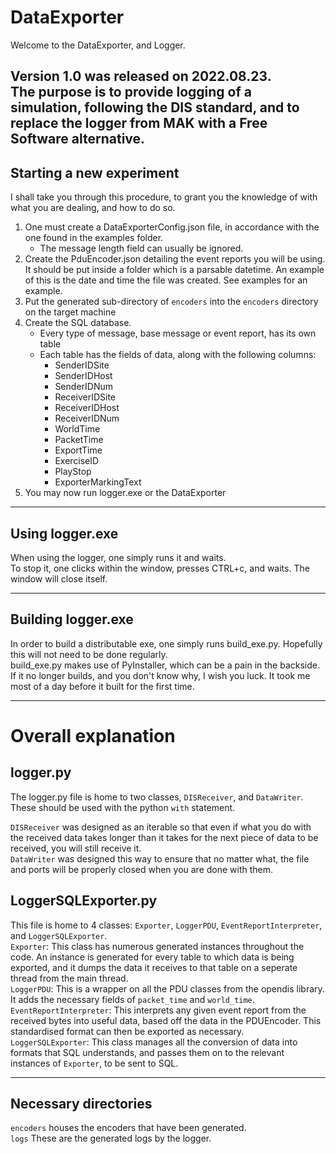 DataExporter
=============

Welcome to the DataExporter, and Logger.

Version 1.0 was released on 2022.08.23.  
The purpose is to provide logging of a simulation, following the DIS standard, and to replace the logger from MAK with a
Free Software alternative.
----------------------------

## Starting a new experiment

I shall take you through this procedure, to grant you the knowledge of with what you are dealing, and how to do so.

1. One must create a DataExporterConfig.json file, in accordance with the one found in the examples folder.
    - The message length field can usually be ignored.
2. Create the PduEncoder.json detailing the event reports you will be using. It should be put inside a folder which is a
   parsable datetime. An example of this is the date and time the file was created. See examples for an example.
3. Put the generated sub-directory of `encoders` into the `encoders` directory on the target machine
4. Create the SQL database.
    - Every type of message, base message or event report, has its own table
    - Each table has the fields of data, along with the following columns:
        - SenderIDSite
        - SenderIDHost
        - SenderIDNum
        - ReceiverIDSite
        - ReceiverIDHost
        - ReceiverIDNum
        - WorldTime
        - PacketTime
        - ExportTime
        - ExerciseID
        - PlayStop
        - ExporterMarkingText
4. You may now run logger.exe or the DataExporter

----------------------------

## Using logger.exe

When using the logger, one simply runs it and waits.  
To stop it, one clicks within the window, presses CTRL+c, and waits. The window will close itself.

----------------------------

## Building logger.exe

In order to build a distributable exe, one simply runs build_exe.py. Hopefully this will not need to be done
regularly.  
build_exe.py makes use of PyInstaller, which can be a pain in the backside. If it no longer builds, and you don't know
why, I wish you luck. It took me most of a day before it built for the first time.

----------------------------

# Overall explanation

## logger.py

The logger.py file is home to two classes, `DISReceiver`, and `DataWriter`.  
These should be used with the python `with` statement.

`DISReceiver` was designed as an iterable so that even if what you do with the received data takes longer than it takes
for the next piece of data to be received, you will still receive it.  
`DataWriter` was designed this way to ensure that no matter what, the file and ports will be properly closed when you
are done with them.

## LoggerSQLExporter.py

This file is home to 4 classes: `Exporter`, `LoggerPDU`, `EventReportInterpreter`, and `LoggerSQLExporter`.  
`Exporter`: This class has numerous generated instances throughout the code. An instance is generated for every table to
which data is being exported, and it dumps the data it receives to that table on a seperate thread from the main
thread.  
`LoggerPDU`: This is a wrapper on all the PDU classes from the opendis library. It adds the necessary fields
of `packet_time` and `world_time`.  
`EventReportInterpreter`: This interprets any given event report from the received bytes into useful data, based off the
data in the PDUEncoder. This standardised format can then be exported as necessary.  
`LoggerSQLExporter`: This class manages all the conversion of data into formats that SQL understands, and passes them on
to the relevant instances of `Exporter`, to be sent to SQL.

----------------------------

## Necessary directories

`encoders` houses the encoders that have been generated.  
`logs` These are the generated logs by the logger.

